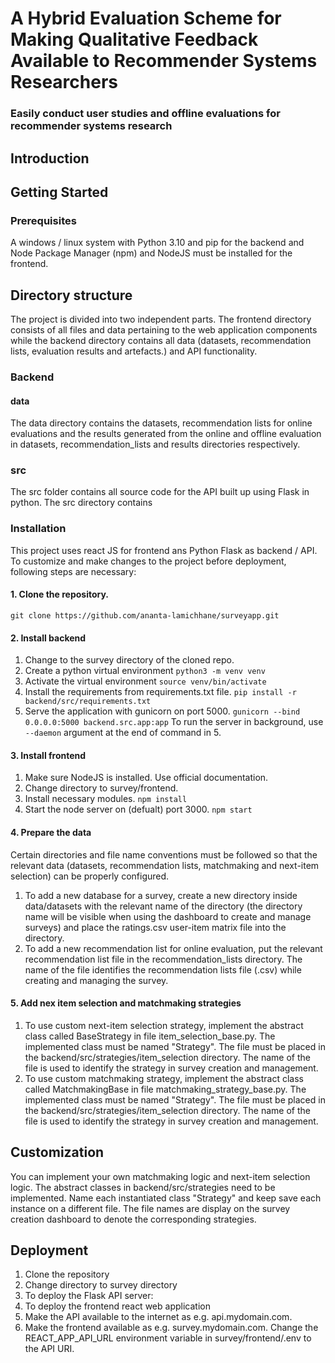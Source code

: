 # A Hybrid Evaluation Scheme for Making Qualitative Feedback Available to Recommender Systems Researchers

### Easily conduct user studies and offline evaluations for recommender systems research

## Introduction

## Getting Started

### Prerequisites
A windows / linux system with Python 3.10 and pip for the backend and Node Package Manager (npm) and NodeJS must be installed for the frontend.

## Directory structure
The project is divided into two independent parts. The frontend directory consists of all files and data pertaining to the web application components while the backend directory contains all data (datasets, recommendation lists, evaluation results and artefacts.) and API functionality.
### Backend
#### data
The data directory contains the datasets, recommendation lists for online evaluations and the results generated from the online and offline evaluation in datasets, recommendation_lists and results directories respectively.


### src
The src folder contains all source code for the API built up using Flask in python. The src directory contains 

### Installation
This project uses react JS for frontend ans Python Flask as backend / API. To customize and make changes to the project before deployment, following steps are necessary:
#### 1. Clone the repository.
`git clone https://github.com/ananta-lamichhane/surveyapp.git`
#### 2. Install backend 
1. Change to the survey directory of the cloned repo.
2. Create a python virtual environment
`python3 -m venv venv`
4. Activate the virtual environment 
`source venv/bin/activate`
6. Install the requirements from requirements.txt file. 
`pip install -r backend/src/requirements.txt`
8. Serve the application with gunicorn on port 5000. 
`gunicorn --bind 0.0.0.0:5000 backend.src.app:app`
  To run the server in background, use `--daemon` argument at the end of command in 5.
  
#### 3. Install frontend
1. Make sure NodeJS is installed. Use official documentation.
2. Change directory to survey/frontend.
3. Install necessary modules. 
`npm install`
5. Start the node server on (defualt) port 3000.
`npm start`

#### 4. Prepare the data
Certain directories and file name conventions must be followed so that the relevant data (datasets, recommendation lists, matchmaking and next-item selection) can be properly configured.
1. To add a new database for a survey, create a new directory inside data/datasets with the relevant name of the directory (the directory name will be visible when using the dashboard to create and manage surveys) and place the ratings.csv user-item matrix file into the directory.
2. To add a new recommendation list for online evaluation, put the relevant recommendation list file in the recommendation_lists directory. The name of the file identifies the recommendation lists file (<filename>.csv) while creating and managing the survey.

#### 5. Add nex item selection and matchmaking strategies
1. To use custom next-item selection strategy, implement the abstract class called BaseStrategy in file item_selection_base.py. The implemented class must be named "Strategy". The file must be placed in the backend/src/strategies/item_selection directory. The name of the file is used to identify the strategy in survey creation and management.
2. To use custom matchmaking strategy, implement the abstract class called MatchmakingBase in file matchmaking_strategy_base.py. The implemented class must be named "Strategy". The file must be placed in the backend/src/strategies/item_selection directory. The name of the file is used to identify the strategy in survey creation and management.

## Customization
You can implement your own matchmaking logic and next-item selection logic. The abstract classes in backend/src/strategies need to be implemented.
Name each instantiated class "Strategy" and keep save each instance on a different file. The file names are display on the survey creation dashboard to denote
the corresponding strategies.

## Deployment
1. Clone the repository
2. Change directory to survey directory
3. To deploy the Flask API server:
4. To deploy the frontend react web application
5. Make the API available to the internet as e.g. api.mydomain.com. 
6. Make the frontend available as e.g. survey.mydomain.com. Change the REACT_APP_API_URL environment variable in survey/frontend/.env to the API URI.

